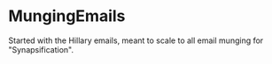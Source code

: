 # MungingEmails
Started with the Hillary emails, meant to scale to all email munging for "Synapsification".
